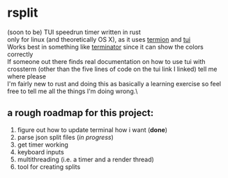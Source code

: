 # rsplit
(soon to be) TUI speedrun timer written in rust\
only for linux (and theoretically OS X), as it uses [termion](https://docs.rs/termion/1.5.5/termion/) and [tui](https://docs.rs/tui/0.9.5/tui/)\
Works best in something like [terminator](https://github.com/gnome-terminator/terminator) since it can show the colors correctly\
If someone out there finds real documentation on how to use tui with crossterm (other than the five lines of code on the tui link I linked) tell me where please\
I'm fairly new to rust and doing this as basically a learning exercise so feel free to tell me all the things I'm doing wrong.\

## a rough roadmap for this project:
1. figure out how to update terminal how i want (**done**)
2. parse json split files (*in progress*)
3. get timer working
4. keyboard inputs
5. multithreading (i.e. a timer and a render thread)
6. tool for creating splits

